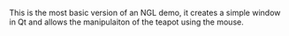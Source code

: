 This is the most basic version of an NGL demo, it creates a simple window in Qt and allows
the manipulaiton of the teapot using the mouse.
